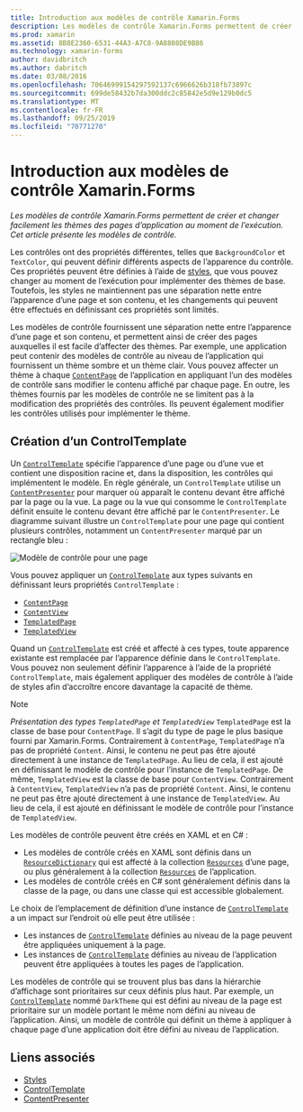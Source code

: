 ```yaml
---
title: Introduction aux modèles de contrôle Xamarin.Forms
description: Les modèles de contrôle Xamarin.Forms permettent de créer et changer facilement les thèmes des pages d’application au moment de l’exécution. Cet article présente les modèles de contrôle.
ms.prod: xamarin
ms.assetid: 8B8E2360-6531-44A3-A7C8-9A8808DE9B86
ms.technology: xamarin-forms
author: davidbritch
ms.author: dabritch
ms.date: 03/08/2016
ms.openlocfilehash: 70646999154297592137c6966626b318fb73897c
ms.sourcegitcommit: 699de58432b7da300ddc2c85842e5d9e129b0dc5
ms.translationtype: MT
ms.contentlocale: fr-FR
ms.lasthandoff: 09/25/2019
ms.locfileid: "70771270"
---
```

# <a name="introduction-to-xamarinforms-control-templates"></a>Introduction aux modèles de contrôle Xamarin.Forms

_Les modèles de contrôle Xamarin.Forms permettent de créer et changer facilement les thèmes des pages d’application au moment de l’exécution. Cet article présente les modèles de contrôle._

Les contrôles ont des propriétés différentes, telles que `BackgroundColor` et `TextColor`, qui peuvent définir différents aspects de l’apparence du contrôle. Ces propriétés peuvent être définies à l’aide de [styles](~/xamarin-forms/user-interface/styles/index.md), que vous pouvez changer au moment de l’exécution pour implémenter des thèmes de base. Toutefois, les styles ne maintiennent pas une séparation nette entre l’apparence d’une page et son contenu, et les changements qui peuvent être effectués en définissant ces propriétés sont limités.

Les modèles de contrôle fournissent une séparation nette entre l’apparence d’une page et son contenu, et permettent ainsi de créer des pages auxquelles il est facile d’affecter des thèmes. Par exemple, une application peut contenir des modèles de contrôle au niveau de l’application qui fournissent un thème sombre et un thème clair. Vous pouvez affecter un thème à chaque [`ContentPage`](xref:Xamarin.Forms.ContentPage) de l’application en appliquant l’un des modèles de contrôle sans modifier le contenu affiché par chaque page. En outre, les thèmes fournis par les modèles de contrôle ne se limitent pas à la modification des propriétés des contrôles. Ils peuvent également modifier les contrôles utilisés pour implémenter le thème.

## <a name="creating-a-controltemplate"></a>Création d’un ControlTemplate

Un [`ControlTemplate`](xref:Xamarin.Forms.ControlTemplate) spécifie l’apparence d’une page ou d’une vue et contient une disposition racine et, dans la disposition, les contrôles qui implémentent le modèle. En règle générale, un `ControlTemplate` utilise un [`ContentPresenter`](xref:Xamarin.Forms.ContentPresenter) pour marquer où apparaît le contenu devant être affiché par la page ou la vue. La page ou la vue qui consomme le `ControlTemplate` définit ensuite le contenu devant être affiché par le `ContentPresenter`. Le diagramme suivant illustre un `ControlTemplate` pour une page qui contient plusieurs contrôles, notamment un `ContentPresenter` marqué par un rectangle bleu :

![](introduction-images/control-template.png "Modèle de contrôle pour une page")

Vous pouvez appliquer un [`ControlTemplate`](xref:Xamarin.Forms.ControlTemplate) aux types suivants en définissant leurs propriétés `ControlTemplate` :

- [`ContentPage`](xref:Xamarin.Forms.ContentPage)
- [`ContentView`](xref:Xamarin.Forms.ContentView)
- [`TemplatedPage`](xref:Xamarin.Forms.TemplatedPage)
- [`TemplatedView`](xref:Xamarin.Forms.TemplatedView)

Quand un [`ControlTemplate`](xref:Xamarin.Forms.ControlTemplate) est créé et affecté à ces types, toute apparence existante est remplacée par l’apparence définie dans le `ControlTemplate`. Vous pouvez non seulement définir l’apparence à l’aide de la propriété `ControlTemplate`, mais également appliquer des modèles de contrôle à l’aide de styles afin d’accroître encore davantage la capacité de thème.

> [!NOTE]
> *Présentation des types `TemplatedPage` et `TemplatedView`* `TemplatedPage` est la classe de base pour `ContentPage`. Il s’agit du type de page le plus basique fourni par Xamarin.Forms. Contrairement à `ContentPage`, `TemplatedPage` n’a pas de propriété `Content`. Ainsi, le contenu ne peut pas être ajouté directement à une instance de `TemplatedPage`. Au lieu de cela, il est ajouté en définissant le modèle de contrôle pour l’instance de `TemplatedPage`. De même, `TemplatedView` est la classe de base pour `ContentView`. Contrairement à `ContentView`, `TemplatedView` n’a pas de propriété `Content`. Ainsi, le contenu ne peut pas être ajouté directement à une instance de `TemplatedView`. Au lieu de cela, il est ajouté en définissant le modèle de contrôle pour l’instance de `TemplatedView`.

Les modèles de contrôle peuvent être créés en XAML et en C# :

- Les modèles de contrôle créés en XAML sont définis dans un [`ResourceDictionary`](xref:Xamarin.Forms.ResourceDictionary) qui est affecté à la collection [`Resources`](xref:Xamarin.Forms.VisualElement.Resources) d’une page, ou plus généralement à la collection [`Resources`](xref:Xamarin.Forms.Application.Resources) de l’application.
- Les modèles de contrôle créés en C# sont généralement définis dans la classe de la page, ou dans une classe qui est accessible globalement.

Le choix de l’emplacement de définition d’une instance de [`ControlTemplate`](xref:Xamarin.Forms.ControlTemplate) a un impact sur l’endroit où elle peut être utilisée :

- Les instances de [`ControlTemplate`](xref:Xamarin.Forms.ControlTemplate) définies au niveau de la page peuvent être appliquées uniquement à la page.
- Les instances de [`ControlTemplate`](xref:Xamarin.Forms.ControlTemplate) définies au niveau de l’application peuvent être appliquées à toutes les pages de l’application.

Les modèles de contrôle qui se trouvent plus bas dans la hiérarchie d’affichage sont prioritaires sur ceux définis plus haut. Par exemple, un [`ControlTemplate`](xref:Xamarin.Forms.ControlTemplate) nommé `DarkTheme` qui est défini au niveau de la page est prioritaire sur un modèle portant le même nom défini au niveau de l’application. Ainsi, un modèle de contrôle qui définit un thème à appliquer à chaque page d’une application doit être défini au niveau de l’application.

## <a name="related-links"></a>Liens associés

- [Styles](~/xamarin-forms/user-interface/styles/index.md)
- [ControlTemplate](xref:Xamarin.Forms.ControlTemplate)
- [ContentPresenter](xref:Xamarin.Forms.ContentPresenter)
